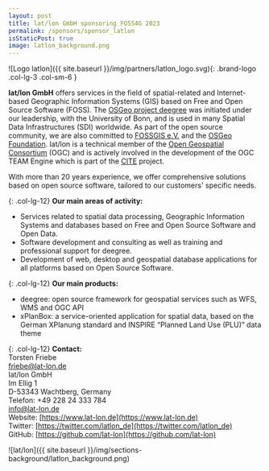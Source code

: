 ```yaml
---
layout: post
title: lat/lon GmbH sponsoring FOSS4G 2023
permalink: /sponsors/sponsor_latlon
isStaticPost: true
image: latlon_background.png
---
```


![Logo latlon]({{ site.baseurl }}/img/partners/latlon_logo.svg){: .brand-logo .col-lg-3 .col-sm-6 }

**lat/lon GmbH** offers services in the field of spatial-related and Internet-based Geographic Information Systems (GIS) based on Free and Open Source Software (FOSS). The [OSGeo project deegree]() was initiated under our leadership, with the University of Bonn, and is used in many Spatial Data Infrastructures (SDI) worldwide. As part of the open source community, we are also committed to [FOSSGIS e.V.]() and the [OSGeo Foundation](). lat/lon is a technical member of the [Open Geospatial Consortium]() (OGC) and is actively involved in the development of the OGC TEAM Engine which is part of the [CITE]() project.

With more than 20 years experience, we offer comprehensive solutions based on open source software, tailored to our customers' specific needs.

{: .col-lg-12}
**Our main areas of activity:**  
- Services related to spatial data processing, Geographic Information Systems and databases based on Free and Open Source Software and Open Data.  
- Software development and consulting as well as training and professional support for deegree.  
- Development of web, desktop and geospatial database applications for all platforms based on Open Source Software.

{: .col-lg-12}
**Our main products:**  
- deegree: open source framework for geospatial services such as WFS, WMS and OGC API  
- xPlanBox: a service-oriented application for spatial data, based on the German XPlanung standard and INSPIRE “Planned Land Use (PLU)” data theme


{: .col-lg-12}
**Contact:**  
Torsten Friebe  
friebe@lat-lon.de  
lat/lon GmbH  
Im Ellig 1  
D-53343 Wachtberg, Germany  
Telefon: +49 228 24 333 784  
info@lat-lon.de  
Website: [https://www.lat-lon.de](https://www.lat-lon.de)  
Twitter: [https://twitter.com/latlon_de](https://twitter.com/latlon_de)  
GitHub: [https://github.com/lat-lon](https://github.com/lat-lon)

![lat/lon]({{ site.baseurl }}/img/sections-background/latlon_background.png)
